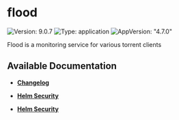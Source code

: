# flood

![Version: 9.0.7](https://img.shields.io/badge/Version-9.0.7-informational?style=flat-square) ![Type: application](https://img.shields.io/badge/Type-application-informational?style=flat-square) ![AppVersion: "4.7.0"](https://img.shields.io/badge/AppVersion-"4.7.0"-informational?style=flat-square)

Flood is a monitoring service for various torrent clients

## Available Documentation

- [**Changelog**](CHANGELOG)

- [**Helm Security**](container-security)

- [**Helm Security**](helm-security)

